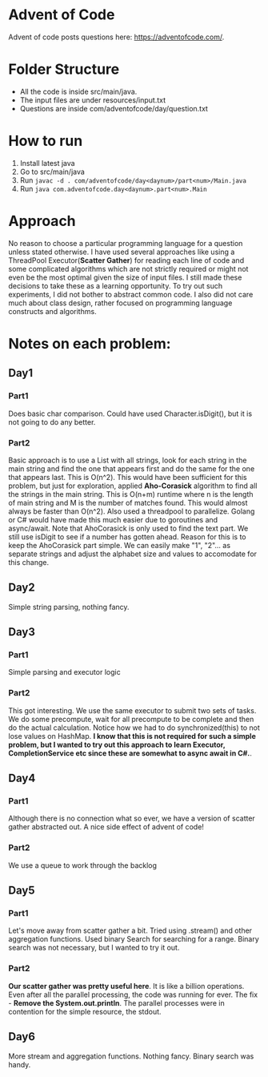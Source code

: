 # Advent of Code
Advent of code posts questions here: https://adventofcode.com/.

# Folder Structure
- All the code is inside src/main/java.
- The input files are under resources/input<day>.txt
- Questions are inside com/adventofcode/day<daynum>/question.txt

# How to run
1. Install latest java
2. Go to src/main/java
3. Run `javac -d . com/adventofcode/day<daynum>/part<num>/Main.java`
4. Run `java com.adventofcode.day<daynum>.part<num>.Main`

# Approach 
No reason to choose a particular programming language for a question unless stated otherwise. I have used several approaches like using a ThreadPool Executor(**Scatter Gather**) for reading each line of code and some complicated algorithms which are not strictly required or might not even be the most optimal given the size of input files. I still made these decisions to take these as a learning opportunity. To try out such experiments, I did not bother to abstract common code. I also did not care much about class design, rather focused on programming language constructs and algorithms.

# Notes on each problem:

## Day1
### Part1
Does basic char comparison. Could have used Character.isDigit(), but it is not going to do any better.

### Part2
Basic approach is to use a List with all strings, look for each string in the main string and find the one that appears first and do the same for the one that appears last. This is O(n^2). This would have been sufficient for this problem, but just for exploration, applied **Aho-Corasick** algorithm to find all the strings in the main string. This is O(n+m) runtime where n is the length of main string and M is the number of matches found. This would almost always be faster than O(n^2). Also used a threadpool to parallelize. Golang or C# would have made this much easier due to goroutines and async/await. Note that AhoCorasick is only used to find the text part. We still use isDigit to see if a number has gotten ahead. Reason for this is to keep the AhoCorasick part simple. We can easily make "1", "2"... as separate strings and adjust the alphabet size and values to accomodate for this change.

## Day2
Simple string parsing, nothing fancy.

## Day3
### Part1
Simple parsing and executor logic
### Part2
This got interesting. We use the same executor to submit two sets of tasks. We do some precompute, wait for all precompute to be complete and then do the actual calculation. Notice how we had to do synchronized(this) to not lose values on HashMap. **I know that this is not required for such a simple problem, but I wanted to try out this approach to learn Executor, CompletionService etc since these are somewhat to async await in C#.**.

## Day4
### Part1
Although there is no connection what so ever, we have a version of scatter gather abstracted out. A nice side effect of advent of code!
### Part2
We use a queue to work through the backlog

## Day5
### Part1
Let's move away from scatter gather a bit. Tried using .stream() and other aggregation functions.
Used binary Search for searching for a range. Binary search was not necessary, but I wanted to try it out.
### Part2
**Our scatter gather was pretty useful here**. It is like a billion operations. Even after all the parallel processing, the code was running for ever. The fix - **Remove the System.out.println**. The parallel processes were in contention for the simple resource, the stdout.

## Day6
More stream and aggregation functions. Nothing fancy. Binary search was handy.
